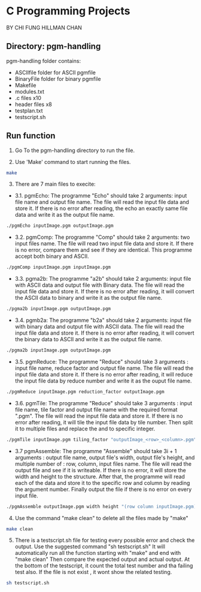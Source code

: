 # C Programming Projects

BY CHI FUNG HILLMAN CHAN

## Directory: pgm-handling
pgm-handling folder contains: 
- ASCIIfile folder for ASCII pgmfile
- BinaryFile folder for binary pgmfile 
- Makefile
- modules.txt
- .c files x10
- header files x8 
- testplan.txt
- testscript.sh

## Run function 

1.  Go To the pgm-handling directory to run the file.

2.  Use 'Make' command to start running the files.
```bash
make
```

3.  There are 7 main files to execite:
- 3.1.    pgmEcho:
The programme "Echo" should take 2 arguments: input file name and output file name.
The file will read the input file data and store it. If there is no error after reading, the echo an exactly same file data and write it as the output file name.
```bash
./pgmEcho inputImage.pgm outputImage.pgm
``` 
    
- 3.2.    pgmComp:
The programme "Comp" should take 2 arguments: two input files name. 
The file will read two input file data and store it. If there is no error, compare them and see if they are identical.
This programme accept both binary and ASCII.
```bash
./pgmComp inputImage.pgm inputImage.pgm
``` 
    
- 3.3.    pgma2b:
The programme "a2b" should take 2 arguments: input file with ASCII data and output file with Binary data.
The file will read the input file data and store it. If there is no error after reading, it will convert the ASCII data to binary and write it as the output file name.
```bash
./pgma2b inputImage.pgm outputImage.pgm
```    
- 3.4.    pgmb2a:
The programme "b2a" should take 2 arguments: input file with binary data and output file with ASCII data.
The file will read the input file data and store it. If there is no error after reading, it will convert the binary data to ASCII and write it as the output file name.
```bash
./pgma2b inputImage.pgm outputImage.pgm
```   
    
- 3.5.    pgmReduce:
The programme "Reduce" should take 3 arguments : input file name, reduce factor and output file name.
The file will read the input file data and store it. If there is no error after reading, it will reduce the input file data by reduce number and write it as the ouput file name.
```bash
./pgmReduce inputImage.pgm reduction_factor outputImage.pgm
```

- 3.6.    pgmTile:
The programme "Reduce" should take 3 arguments : input file name, tile factor and output file name with the required format "_<row>_<column>.pgm".
The file will read the input file data and store it. If there is no error after reading, it will tile the input file data by tile number.
Then split it to multiple files and replace the <row> and <column> to specific integer. 
```bash
./pgmTile inputImage.pgm tiling_factor "outputImage_<row>_<column>.pgm"
```

- 3.7     pgmAssemble:
The programme "Assemble" should take 3i + 1 arguments : output file name, output file's width, output file's height, and multiple number of : row, column, input files name.
The file will read the output file and see if it is writeable. If there is no error, it will store the width and height to the structure.
After that, the programme will read each of the data and store it to the specific row and column by reading the argument number.
Finally output the file if there is no error on every input file.
```bash
./pgmAssemble outputImage.pgm width height "(row column inputImage.pgm)+"
```
4.  Use the command "make clean" to delete all the files made by "make"
```bash
make clean
```

5.  There is a testscript.sh file for testing every possible error and check the output. 
    Use the suggested command "sh testscript.sh"
    It will automatically run all the function starting with "make" and end with "make clean"
    Then compare the expected output and actual output. 
    At the bottom of the testscript, it count the total test number and tha failing test also. 
    If the file is not exist , it wont show the related testing. 
```bash
sh testscript.sh
```


